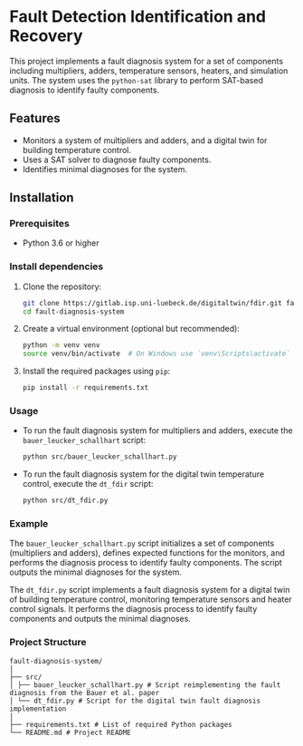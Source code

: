 # Fault Detection Identification and Recovery

This project implements a fault diagnosis system for a set of components including multipliers, adders, temperature sensors, heaters, and simulation units. The system uses the `python-sat` library to perform SAT-based diagnosis to identify faulty components.

## Features
- Monitors a system of multipliers and adders, and a digital twin for building temperature control.
- Uses a SAT solver to diagnose faulty components.
- Identifies minimal diagnoses for the system.

## Installation
### Prerequisites
- Python 3.6 or higher

### Install dependencies
1. Clone the repository:
    ```bash
    git clone https://gitlab.isp.uni-luebeck.de/digitaltwin/fdir.git fault-diagnosis-system
    cd fault-diagnosis-system
    ```

2. Create a virtual environment (optional but recommended):
    ```bash
    python -m venv venv
    source venv/bin/activate  # On Windows use `venv\Scripts\activate`
    ```

3. Install the required packages using `pip`:
    ```bash
    pip install -r requirements.txt
    ```

### Usage
- To run the fault diagnosis system for multipliers and adders, execute the `bauer_leucker_schallhart` script:
    ```bash
    python src/bauer_leucker_schallhart.py
    ```
- To run the fault diagnosis system for the digital twin temperature control, execute the `dt_fdir` script:
    ```bash
    python src/dt_fdir.py
    ```

### Example
The `bauer_leucker_schallhart.py` script initializes a set of components (multipliers and adders), defines expected functions for the monitors, and performs the diagnosis process to identify faulty components. The script outputs the minimal diagnoses for the system.

The `dt_fdir.py` script implements a fault diagnosis system for a digital twin of building temperature control, monitoring temperature sensors and heater control signals. It performs the diagnosis process to identify faulty components and outputs the minimal diagnoses.


### Project Structure
```
fault-diagnosis-system/
│
├── src/
│ ├── bauer_leucker_schallhart.py # Script reimplementing the fault diagnosis from the Bauer et al. paper
│ └── dt_fdir.py # Script for the digital twin fault diagnosis implementation
│
├── requirements.txt # List of required Python packages
└── README.md # Project README
```
